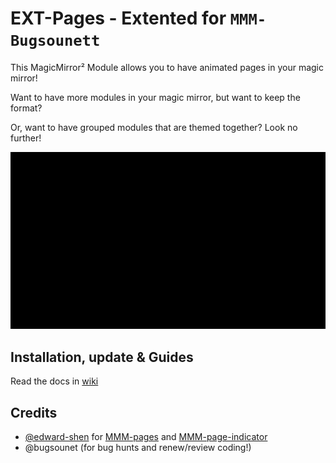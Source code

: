 # EXT-Pages - Extented for `MMM-Bugsounett`

This MagicMirror² Module allows you to have animated pages in your magic mirror!

Want to have more modules in your magic mirror, but want to keep the format?

Or, want to have grouped modules that are themed together? Look no further!

![Example](example.webp)

## Installation, update & Guides

Read the docs in [wiki](https://github.com/bugsounet/MMM-Bugsounet/wiki)

## Credits

* [@edward-shen](https://github.com/edward-shen) for [MMM-pages](https://github.com/edward-shen/MMM-pages) and [MMM-page-indicator](https://github.com/edward-shen/MMM-page-indicator)
* @bugsounet (for bug hunts and renew/review coding!)
